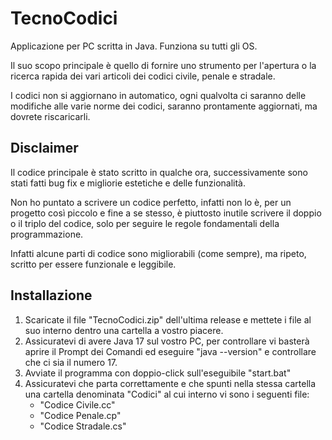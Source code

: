 # TecnoCodici

Applicazione per PC scritta in Java. Funziona su tutti gli OS.

Il suo scopo principale è quello di fornire uno strumento per l'apertura o la ricerca rapida dei vari articoli dei codici civile, penale e stradale.

I codici non si aggiornano in automatico, ogni qualvolta ci saranno delle modifiche alle varie norme dei codici, saranno prontamente aggiornati, ma dovrete riscaricarli.


## Disclaimer

Il codice principale è stato scritto in qualche ora, successivamente sono stati fatti bug fix e migliorie estetiche e delle funzionalità.

Non ho puntato a scrivere un codice perfetto, infatti non lo è, per un progetto così piccolo e fine a se stesso, è piuttosto inutile scrivere il doppio o il triplo del codice, solo per seguire le regole fondamentali della programmazione.

Infatti alcune parti di codice sono migliorabili (come sempre), ma ripeto, scritto per essere funzionale e leggibile.

## Installazione

1. Scaricate il file "TecnoCodici.zip" dell'ultima release e mettete i file al suo interno dentro una cartella a vostro piacere.
2. Assicuratevi di avere Java 17 sul vostro PC, per controllare vi basterà aprire il Prompt dei Comandi ed eseguire "java --version" e controllare che ci sia il numero 17.
3. Avviate il programma con doppio-click sull'eseguibile "start.bat"
4. Assicuratevi che parta correttamente e che spunti nella stessa cartella una cartella denominata "Codici" al cui interno vi sono i seguenti file:
	- "Codice Civile.cc"
	- "Codice Penale.cp"
	- "Codice Stradale.cs"
